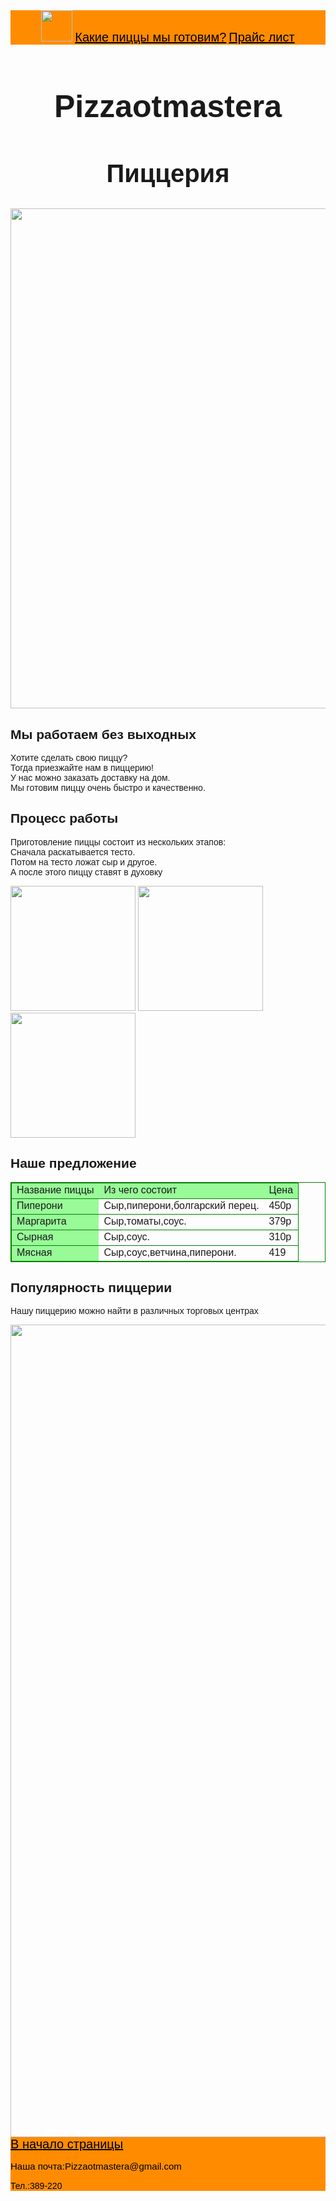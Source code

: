 <html>
    <title>Games Lab</title>
    <body style="font-family:sans-serif;">
        <header style="background-color:darkorange;color:black">
            <img src="https://i.pinimg.com/originals/3e/f6/70/3ef6706c547372b9c593e8c600e70c9a.jpg" height="50px"/ id="start">
            <a href="#games" style="color:black; font-size:20px;">Какие пиццы мы готовим?</a>
            <a href="#price" style="color:black; font-size:20px;">Прайс лист</a>
        </header>
        <main>
            <h1 style="text-align:center;font-size:50px;">Pizzaotmastera</h1>
            <h2 style="text-align:center;font-size:40px;">Пиццерия</h2>
            <img src="https://e0.edimdoma.ru/data/posts/0002/1429/21429-ed4_wide.jpg?1631194036"width="800px"/>
            <h2 id="games">Мы работаем без выходных</h2>
            <p>Хотите сделать свою пиццу? 
                <br>Тогда приезжайте нам в пиццерию!
                <br>У нас можно заказать доставку на дом. 
                <br>Мы готовим пиццу очень быстро и качественно.
            </p>
            <p>
            </p>
            <h2>Процесс работы</h2>
            <p>Приготовление пиццы состоит из нескольких этапов: 
                <br>Сначала раскатывается тесто.
                <br>Потом на тесто ложат сыр и другое.
                <br>А после этого пиццу ставят в духовку
            </p>
            <p>
                <img src="https://avatars.mds.yandex.net/get-altay/3683342/2a000001767a3c7ceb54999b21bd4150f68f/XXL" width="200px"/>
                <img src="https://ya-arhangelsk.ru/unimages/pizza/3.jpg" width="200px"/>
                <img src="https://avatars.mds.yandex.net/get-altay/790902/2a00000164edece8b1f0bb10556e0af191a7/XXL" width="200px"/>
            </p>
            <h2 id="price">Наше предложение</h2>
            <table style="border-collapse:collapse;border:1px solid green;">
                <tr style="border:1px solid green;background-color:palegreen;">
                    <td>Название пиццы</td>
                    <td>Из чего состоит</td>
                    <td>Цена</td>
                </tr>
                <tr style="border:1px solid green;">
                    <td style="background-color:palegreen;">Пиперони</td>
                    <td>Сыр,пиперони,болгарский перец.</td>
                    <td>450р</td>
                </tr>
                <tr style="border:1px solid green;">
                    <td style="background-color:palegreen;">Маргарита</td>
                    <td>Сыр,томаты,соус.</td>
                    <td>379р</td>
                </tr>
            <tr style="border:1px solid green;">
                <td style="background-color:palegreen;">Сырная</td>
                <td>Сыр,соус.</td>
                <td>310р</td>
            </tr>
            <tr style="border:1px solid green;">
                <td style="background-color:palegreen;">Мясная</td>
                <td>Сыр,соус,ветчина,пиперони.</td>
                <td>419</td>
            </tr>
            </table>
            <h2>Популярность пиццерии</h2>
            <p>Нашу пиццерию можно найти в различных торговых центрах</p>
            <img src="https://kgdmore.ru/wp-content/uploads/2017/05/dodo.jpg" width="1300px">
        </main>
        <footer style="background-color:darkorange; color:black">
            <a href="#start" style="color:black;font-size:20px">В начало страницы</a>
            <p style="font-size:15px">Наша почта:Pizzaotmastera@gmail.com</p>
            <p>Тел.:389-220</p>
        </footer>
    </body>
</html>
